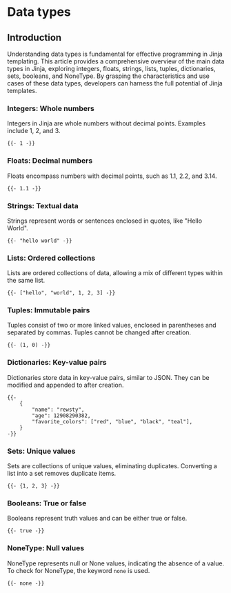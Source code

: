 # Data types

## **Introduction**

Understanding data types is fundamental for effective programming in Jinja templating. This article provides a comprehensive overview of the main data types in Jinja, exploring integers, floats, strings, lists, tuples, dictionaries, sets, booleans, and NoneType. By grasping the characteristics and use cases of these data types, developers can harness the full potential of Jinja templates.

### **Integers: Whole numbers**

Integers in Jinja are whole numbers without decimal points. Examples include 1, 2, and 3.

```django
{{- 1 -}}
```

### **Floats: Decimal numbers**

Floats encompass numbers with decimal points, such as 1.1, 2.2, and 3.14.

```django
{{- 1.1 -}}
```

### **Strings: Textual data**

Strings represent words or sentences enclosed in quotes, like "Hello World".

```django
{{- "hello world" -}}
```

### **Lists: Ordered collections**

Lists are ordered collections of data, allowing a mix of different types within the same list.

```django
{{- ["hello", "world", 1, 2, 3] -}}
```

### **Tuples: Immutable pairs**

Tuples consist of two or more linked values, enclosed in parentheses and separated by commas. Tuples cannot be changed after creation.

```django
{{- (1, 0) -}}
```

### **Dictionaries: Key-value pairs**

Dictionaries store data in key-value pairs, similar to JSON. They can be modified and appended to after creation.

```django
{{-
    {
        "name": "rewsty",
        "age": 12908290382,
        "favorite_colors": ["red", "blue", "black", "teal"],
    }
-}}
```

### **Sets: Unique values**

Sets are collections of unique values, eliminating duplicates. Converting a list into a set removes duplicate items.

```django
{{- {1, 2, 3} -}}
```

### **Booleans: True or false**

Booleans represent truth values and can be either true or false.

```django
{{- true -}}
```

### **NoneType: Null values**

NoneType represents null or None values, indicating the absence of a value. To check for NoneType, the keyword `none` is used.

```django
{{- none -}}
```

